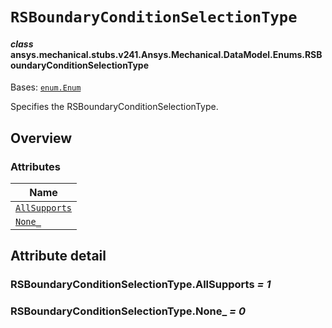 # `RSBoundaryConditionSelectionType`

<a id="ansys.mechanical.stubs.v241.Ansys.Mechanical.DataModel.Enums.RSBoundaryConditionSelectionType"></a>

#### *class* ansys.mechanical.stubs.v241.Ansys.Mechanical.DataModel.Enums.RSBoundaryConditionSelectionType

Bases: [`enum.Enum`](https://docs.python.org/3/library/enum.html#enum.Enum)

Specifies the RSBoundaryConditionSelectionType.

<!-- !! processed by numpydoc !! -->

<a id="overview"></a>

## Overview

### Attributes

| Name |
| ------------------------------------------------------------------ |
| [`AllSupports`](#RSBoundaryConditionSelectionType.AllSupports) |
| [`None_`](#RSBoundaryConditionSelectionType.None_) |

<a id="attribute-detail"></a>

## Attribute detail

<a id="RSBoundaryConditionSelectionType.AllSupports"></a>

### RSBoundaryConditionSelectionType.AllSupports *= 1*

<a id="RSBoundaryConditionSelectionType.None_"></a>

### RSBoundaryConditionSelectionType.None_ *= 0*


